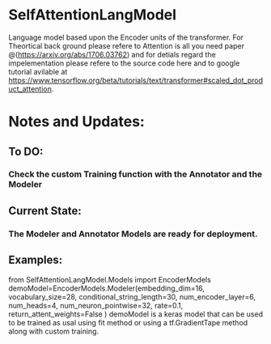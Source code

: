 # SelfAttentionLangModel
Language model based upon the Encoder units of the transformer. For Theortical back ground please refere to Attention is all you need 
paper @(https://arxiv.org/abs/1706.03762) and for detials regard the impelementation please refere to the source code here and to
google tutorial avilable at https://www.tensorflow.org/beta/tutorials/text/transformer#scaled_dot_product_attention. 

# Notes and Updates: 
## To DO: 
### Check the custom Training function with the Annotator and the Modeler 

## Current State: 
### The Modeler and Annotator Models are ready for deployment.

## Examples: 
from SelfAttentionLangModel.Models import EncoderModels
demoModel=EncoderModels.Modeler(embedding_dim=16,
                                         vocabulary_size=28,
                                         conditional_string_length=30,
                                         num_encoder_layer=6,
                                         num_heads=4,
                                         num_neuron_pointwise=32,
                                         rate=0.1,
                                         return_attent_weights=False
                                         )
demoModel is a keras model that can be used to be trained as usal using fit method or using a tf.GradientTape method along with custom training. 

